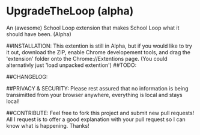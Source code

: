 # UpgradeTheLoop (alpha)
An (awesome) School Loop extension that makes School Loop what it should have been. (Alpha)

##INSTALLATION:
This extention is still in Alpha, but if you would like to try it out, download the ZIP, enable Chrome developement tools, and drag the 'extension' folder onto the Chrome://Extentions page. (You could alternativly just 'load unpacked extention')
##TODO:

##CHANGELOG:

##PRIVACY & SECURITY:
Please rest assured that no information is being transimitted from your browser anywhere, everything is local and stays local!

##CONTRIBUTE:
Feel free to fork this project and submit new pull requests! All I request is to offer a good explanation with your pull request so I can know what is happening. Thanks!
